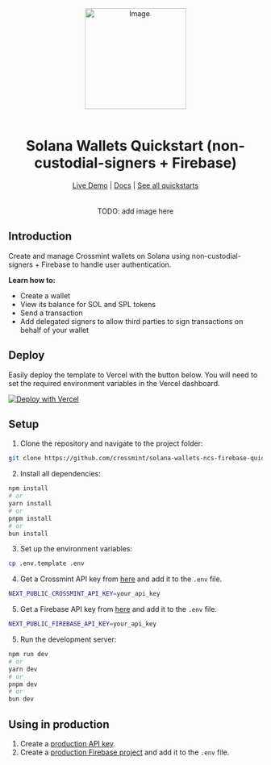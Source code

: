 <div align="center">
<img width="200" alt="Image" src="https://github.com/user-attachments/assets/8b617791-cd37-4a5a-8695-a7c9018b7c70" />
<br>
<br>
<h1>Solana Wallets Quickstart (non-custodial-signers + Firebase)</h1>

<div align="center">
<a href="https://solana-wallets-ncs-firebase.demos-crossmint.com/">Live Demo</a> | <a href="https://docs.crossmint.com/introduction/platform/wallets">Docs</a> | <a href="https://github.com/crossmint">See all quickstarts</a>
</div>

<br>
<br>
TODO: add image here
</div>

## Introduction

Create and manage Crossmint wallets on Solana using non-custodial-signers + Firebase to handle user authentication.

**Learn how to:**

- Create a wallet
- View its balance for SOL and SPL tokens
- Send a transaction
- Add delegated signers to allow third parties to sign transactions on behalf of your wallet

## Deploy

Easily deploy the template to Vercel with the button below. You will need to set the required environment variables in the Vercel dashboard.

[![Deploy with Vercel](https://vercel.com/button)](https://vercel.com/new/clone?repository-url=https%3A%2F%2Fgithub.com%2FCrossmint%2Fsolana-wallets-ncs-firebase-quickstart&env=NEXT_PUBLIC_CROSSMINT_API_KEY&env=NEXT_PUBLIC_FIREBASE_API_KEY)

## Setup

1. Clone the repository and navigate to the project folder:

```bash
git clone https://github.com/crossmint/solana-wallets-ncs-firebase-quickstart.git && cd solana-wallets-ncs-firebase-quickstart
```

2. Install all dependencies:

```bash
npm install
# or
yarn install
# or
pnpm install
# or
bun install
```

3. Set up the environment variables:

```bash
cp .env.template .env
```

4. Get a Crossmint API key from [here](https://docs.crossmint.com/introduction/platform/api-keys/client-side) and add it to the `.env` file.

```bash
NEXT_PUBLIC_CROSSMINT_API_KEY=your_api_key
```

5. Get a Firebase API key from [here](https://console.firebase.google.com/u/0/project/solana-wallets-ncs-firebase/settings/general/android:com.crossmint.solanawalletsncsfirebase) and add it to the `.env` file.

```bash
NEXT_PUBLIC_FIREBASE_API_KEY=your_api_key
```

5. Run the development server:

```bash
npm run dev
# or
yarn dev
# or
pnpm dev
# or
bun dev
```

## Using in production

1. Create a [production API key](https://docs.crossmint.com/introduction/platform/api-keys/client-side).
2. Create a [production Firebase project](https://console.firebase.google.com/) and add it to the `.env` file.
